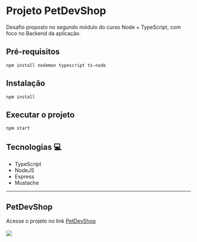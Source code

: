 # Projeto PetDevShop  

Desafio proposto no segundo módulo do curso Node + TypeScript, com foco no Backend da aplicação.

## Pré-requisitos  
`npm install nodemon typescript ts-node`

## Instalação  
`npm install`

## Executar o projeto  
`npm start`   

## Tecnologias 💻  

* TypeScript
* NodeJS  
* Express 
* Mustache   

<hr/>

## PetDevShop  
Acesse o projeto no link <a href="https://petdevshop.herokuapp.com" target="_blank" rel="noopen noreferrer" >PetDevShop</a>
<br>
<br>
<img src="./public/video/PetDevShop.gif">




